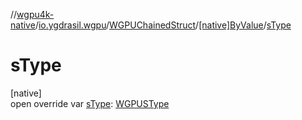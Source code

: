 //[wgpu4k-native](../../../../index.md)/[io.ygdrasil.wgpu](../../index.md)/[WGPUChainedStruct](../index.md)/[[native]ByValue](index.md)/[sType](s-type.md)

# sType

[native]\
open override var [sType](s-type.md): [WGPUSType](../../-w-g-p-u-s-type/index.md)